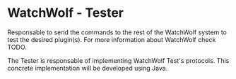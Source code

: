 # WatchWolf - Tester
Responsable to send the commands to the rest of the WatchWolf system to test the desired plugin(s). For more information about WatchWolf check TODO.

The Tester is responsable of implementing WatchWolf Test's protocols. This concrete implementation will be developed using Java.
